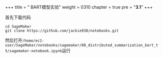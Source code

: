 +++
title = " BART模型实验"
weight = 0310
chapter = true
pre = "<b>3.1</b>"
+++

首先下载代码
```
cd SageMaker
git clone https://github.com/jackie930/notebooks.git
```

然后打开`/home/ec2-user/SageMaker/notebooks/sagemaker/08_distributed_summarization_bart_t5/sagemaker-notebook.ipynb`运行
